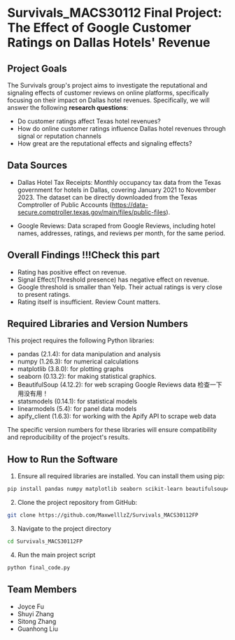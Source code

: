 # Survivals_MACS30112 Final Project: The Effect of Google Customer Ratings on Dallas Hotels' Revenue


## Project Goals
The Survivals group's project aims to investigate the reputational and signaling effects of customer reviews on online platforms, specifically focusing on their impact on Dallas hotel revenues. Specifically, we will answer the following **research questions**:
- Do customer ratings affect Texas hotel revenues?
- How do online customer ratings influence Dallas hotel revenues through signal or reputation channels
- How great are the reputational effects and signaling effects?


## Data Sources
- Dallas Hotel Tax Receipts: Monthly occupancy tax data from the Texas government for hotels in Dallas, covering January 2021 to November 2023. The dataset can be directly downloaded from the Texas Comptroller of Public Accounts (https://data-secure.comptroller.texas.gov/main/files/public-files).

- Google Reviews: Data scraped from Google Reviews, including hotel names, addresses, ratings, and reviews per month, for the same period.


## Overall Findings !!!Check this part
- Rating has positive effect on revenue.
- Signal Effect(Threshold presence) has negative effect on revenue.
- Google threshold is smaller than Yelp. Their actual ratings is very close to present ratings.
- Rating itself is insufficient. Review Count matters.


## Required Libraries and Version Numbers
This project requires the following Python libraries:

- pandas (2.1.4): for data manipulation and analysis
- numpy (1.26.3): for numerical calculations
- matplotlib (3.8.0): for plotting graphs
- seaborn (0.13.2): for making statistical graphics.
- BeautifulSoup (4.12.2): for web scraping Google Reviews data 检查一下用没有用！
- statsmodels (0.14.1): for statistical models
- linearmodels (5.4): for panel data models
- apify_client (1.6.3): for working with the Apify API to scrape web data
  
The specific version numbers for these libraries will ensure compatibility and reproducibility of the project's results.


## How to Run the Software
1. Ensure all required libraries are installed. You can install them using pip:
```bash
pip install pandas numpy matplotlib seaborn scikit-learn beautifulsoup4
```

2. Clone the project repository from GitHub:
```bash
git clone https://github.com/MaxwelllzZ/Survivals_MACS30112FP
```

3. Navigate to the project directory
```bash
cd Survivals_MACS30112FP
```

4. Run the main project script
```bash
python final_code.py
```


## Team Members
- Joyce Fu
- Shuyi Zhang
- Sitong Zhang
- Guanhong Liu
